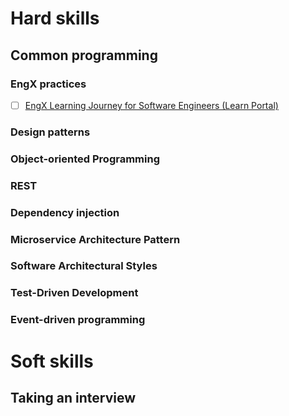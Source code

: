 # Hard skills
## Common programming
### EngX practices
 - [ ] [EngX Learning Journey for Software Engineers (Learn Portal)](https://learn.epam.com/study/path?rootId=1293919)
### Design patterns
### Object-oriented Programming
### REST
### Dependency injection
### Microservice Architecture Pattern
### Software Architectural Styles
### Test-Driven Development
### Event-driven programming

# Soft skills
## Taking an interview

